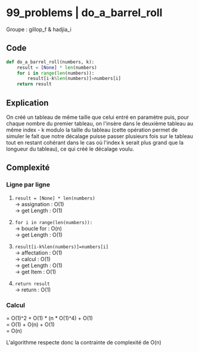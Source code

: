 # 99_problems | do_a_barrel_roll
Groupe : gillop_f & hadjia_i

## Code
```python
def do_a_barrel_roll(numbers, k):
    result = [None] * len(numbers)
    for i in range(len(numbers)):
        result[i-k%len(numbers)]=numbers[i]
    return result
```

## Explication
On créé un tableau de même taille que celui entré en paramètre puis, pour chaque nombre du premier tableau, on l'insère dans le deuxième tableau au même index - k modulo la taille du tableau (cette opération permet de simuler le fait que notre décalage puisse passer plusieurs fois sur le tableau tout en restant cohérant dans le cas où l'index k serait plus grand que la longueur du tableau), ce qui créé le décalage voulu.

## Complexité
### Ligne par ligne
1) ``result = [None] * len(numbers)``<br>-> assignation : O(1)<br> -> get Length : O(1)

2) ``for i in range(len(numbers)):``<br> -> boucle for : O(n)<br> -> get Length : O(1)

3) ``result[i-k%len(numbers)]=numbers[i]``<br> -> affectation : O(1)<br> -> calcul : O(1)<br> -> get Length : O(1)<br> -> get Item : O(1)

4) ``return result``<br> -> return : O(1)<br>

### Calcul
= O(1)^2 + O(1) * (n * O(1)^4) + O(1)<br>
= O(1) + O(n) + O(1)<br>
= O(n)

L'algorithme respecte donc la contrainte de complexité de O(n)